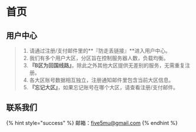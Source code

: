 # 首页

## 用户中心

> 1. 请通过注册/支付邮件里的**『防走丢链接』**进入用户中心。
> 2. 我们有多个用户大区，分区旨在控制服务器人数，负载均衡。
> 3. **『B区为回国线路』**，除此之外其他大区提供无差别的服务，无需重复注册。
> 4. 各大区账号数据相互独立，注册通知邮件里包含当前大区信息。
> 5. **『忘记大区』**，如果忘记账号在哪个大区，请查看注册/支付邮件。

## 联系我们   <a id="lian-xi-wo-men"></a>

{% hint style="success" %}
邮箱：[five5mu@gmail.com](mailto:five5mu@gmail.com)​
{% endhint %}

